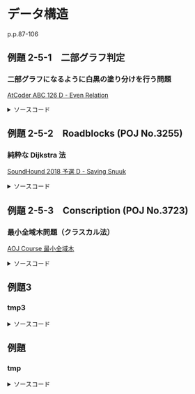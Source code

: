 # データ構造

p.p.87-106

## 例題 2-5-1　二部グラフ判定

### 二部グラフになるように白黒の塗り分けを行う問題

[AtCoder ABC 126 D - Even Relation](https://atcoder.jp/contests/abc126/tasks/abc126_d)

<details><summary>ソースコード</summary><div>

```C++
signed main()
{
	int N;
	cin >> N;
	vector<vector<pair<int,int>>> side(N);
	int i = N - 1;
	while (i-- > 0) {
		int u, v, w;
		cin >> u >> v >> w;
		side[u-1].emplace_back(make_pair(v-1, w));
		side[v-1].emplace_back(make_pair(u-1, w));
	}

	vector<int> paint(N, 0);
	paint[0] = 1;
	stack<int> st;
	st.push(0);
	while (!st.empty()) {
		int u = st.top();
		st.pop();

		for (auto& v : side[u]) {
			if (paint[v.first] == 0) {
				if (v.second % 2) paint[v.first] = -paint[u];
				else paint[v.first] = paint[u];
				st.push(v.first);
			}
		}
	}

	for (auto& p : paint) {
		if (p > 0) cout << "1\n";
		else cout << "0\n";
	}
	return 0;
}
```

</div></details>

## 例題 2-5-2　Roadblocks (POJ No.3255)

### 純粋な Dijkstra 法

[SoundHound 2018 予選 D - Saving Snuuk](https://atcoder.jp/contests/soundhound2018-summer-qual/tasks/soundhound2018_summer_qual_d)

<details><summary>ソースコード</summary><div>

```C++
template<typename T> std::vector<T> Dijkstra(const T start, const std::vector<std::vector<std::pair<T, T>>>& graph) {
	using namespace std;
	vector<T> mincost(graph.size(), numeric_limits<T>::max()); // i番目のノードまでの最小コスト
	vector<bool> done(graph.size(), false); // i番目のノードまでの最短経路が確定したか
	priority_queue<pair<T, T>, vector<pair<T, T>>, greater<pair<T, T>>> nodes; // 次に最短が確定する候補ノード <コスト，ノード>
	mincost[start] = 0;
	nodes.push(make_pair(0, start));

	// 各ノードまでの最小コストをダイクストラ法で求めていく
	while (!nodes.empty()) {
		pair<T, T> node = nodes.top();
		nodes.pop();

		if (!done[node.second]) {
			done[node.second] = true;
			for (auto& next : graph[node.second]) {
				T cost = node.first + next.first;
				if (mincost[next.second] > cost) {
					mincost[next.second] = cost;
					nodes.push(make_pair(cost, next.second));
				}
			}
		}
	}
	return mincost; // ゴールまでの最小コストを求めるだけならここでreturn
}

signed main()
{
	using LL = long long;
	LL n, m, s, t;
	cin >> n >> m >> s >> t;
	s--; t--;
	vector<vector<pair<LL, LL>>> yen(n), snuuk(n);
	LL i = 0;
	while (i++ < m) {
		LL u, v, a, b;
		cin >> u >> v >> a >> b;
		yen[u - 1].emplace_back(make_pair(a, v - 1));
		yen[v - 1].emplace_back(make_pair(a, u - 1));
		snuuk[u - 1].emplace_back(make_pair(b, v - 1));
		snuuk[v - 1].emplace_back(make_pair(b, u - 1));
	}

	vector<LL> cost_y = Dijkstra(s, yen);
	vector<LL> cost_s = Dijkstra(t, snuuk);

	LL chageCity = n - 1;
	const LL initmoney = static_cast<LL>(1e15);
	vector<pair<LL, LL>> money;
	money.emplace_back(make_pair(initmoney - cost_y[chageCity] - cost_s[chageCity], chageCity));
	chageCity--;
	while (chageCity >= 0) {
		// より早く使えなくなるのに残金が少ない両替所は意味がないので追加しない
		LL mon = initmoney - cost_y[chageCity] - cost_s[chageCity];
		if(mon > money.back().first) money.emplace_back(make_pair(mon, chageCity));
		chageCity--;
	}

	i = 0;
	LL j = money.size() - 1;
	while (i < n) {
		while (money[j].second < i) j--;
		cout << money[j].first << '\n';
		i++;
	}
	return 0;
}
```

</div></details>

## 例題 2-5-3　Conscription (POJ No.3723)

### 最小全域木問題（クラスカル法）

[AOJ Course 最小全域木](http://judge.u-aizu.ac.jp/onlinejudge/description.jsp?id=GRL_2_A&lang=jp)

<details><summary>ソースコード</summary><div>

```C++
template<typename T> struct UnionFind {
    std::vector<T> par;
    std::vector<T> rank;

    // n要素で初期化
    UnionFind(T n) {
        par = std::vector<T>(n);
        for (T i = 0; i < n; i++) par[i] = i;
        rank = std::vector<T>(n, 0);
    }

    // 木の根を求める
    T find(T x) {
        if (par[x] == x) return x;
        else return par[x] = find(par[x]);
    }

    // xとyの属する集合を併合
    void unite(T x, T y) {
        x = find(x);
        y = find(y);
        if (x == y) return;

        if (rank[x] < rank[y]) {
            par[x] = y;
        }
        else {
            par[y] = x;
            if (rank[x] == rank[y]) rank[x]++;
        }
    }

    // xとyが同じ集合に属するかどうか
    bool same(T x, T y) {
        return find(x) == find(y);
    }
};

// 最小全域木（クラスカル法）
// 構造体edge := 辺の情報（u, v := 繋ぐ頂点，cost := 辺のコスト）
// V := 頂点数
template<typename T> struct edge { T u, v, cost; };
template<typename T> T kruskal(std::vector<edge<T>>& es, T V) {
    using namespace std;
    sort(es.begin(), es.end(), [](edge<T>& e1, edge<T>& e2) { return e1.cost < e2.cost; });
    UnionFind<T> uf(V);
    T result = 0;
    for (auto& e : es) {
        if (!uf.same(e.u, e.v)) {
            uf.unite(e.u, e.v);
            result += e.cost;
        }
    }
    return result;
}

signed main()
{
    int V, E;
    cin >> V >> E;
    vector<edge<int>> es(E);
    for (auto& e : es) {
        cin >> e.u >> e.v >> e.cost;
    }
    cout << kruskal(es, V) << '\n';
	ret
```

</div></details>

## 例題3

### tmp3

[](https)

<details><summary>ソースコード</summary><div>

```C++

```

</div></details>

## 例題

### tmp

[](https)

<details><summary>ソースコード</summary><div>

```C++

```

</div></details>
